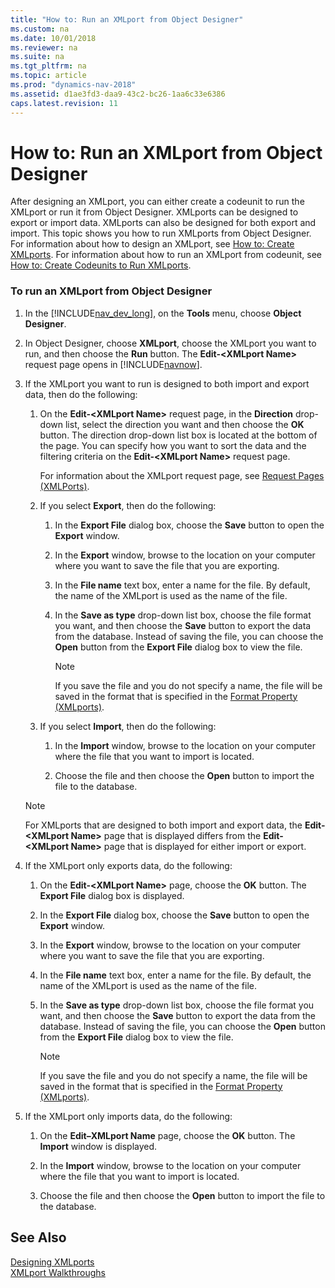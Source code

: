 ```yaml
---
title: "How to: Run an XMLport from Object Designer"
ms.custom: na
ms.date: 10/01/2018
ms.reviewer: na
ms.suite: na
ms.tgt_pltfrm: na
ms.topic: article
ms.prod: "dynamics-nav-2018"
ms.assetid: d1ae3fd3-daa9-43c2-bc26-1aa6c33e6386
caps.latest.revision: 11
---
```

# How to: Run an XMLport from Object Designer
After designing an XMLport, you can either create a codeunit to run the XMLport or run it from Object Designer. XMLports can be designed to export or import data. XMLports can also be designed for both export and import. This topic shows you how to run XMLports from Object Designer. For information about how to design an XMLport, see [How to: Create XMLports](How-to--Create-XMLports.md). For information about how to run an XMLport from codeunit, see [How to: Create Codeunits to Run XMLports](How-to--Create-Codeunits-to-Run-XMLports.md).  
  
### To run an XMLport from Object Designer  
  
1.  In the [!INCLUDE[nav_dev_long](includes/nav_dev_long_md.md)], on the **Tools** menu, choose **Object Designer**.  
  
2.  In Object Designer, choose **XMLport**, choose the XMLport you want to run, and then choose the **Run** button. The **Edit-\<XMLport Name>** request page opens in [!INCLUDE[navnow](includes/navnow_md.md)].  
  
3.  If the XMLport you want to run is designed to both import and export data, then do the following:  
  
    1.  On the **Edit-\<XMLport Name>** request page, in the **Direction** drop-down list, select the direction you want and then choose the **OK** button. The direction drop-down list box is located at the bottom of the page. You can specify how you want to sort the data and the filtering criteria on the **Edit-\<XMLport Name>** request page.  
  
         For information about the XMLport request page, see [Request Pages \(XMLPorts\)](Request-Pages--XMLPorts-.md).  
  
    2.  If you select **Export**, then do the following:  
  
        1.  In the **Export File** dialog box, choose the **Save** button to open the **Export** window.  
  
        2.  In the **Export** window, browse to the location on your computer where you want to save the file that you are exporting.  
  
        3.  In the **File name** text box, enter a name for the file. By default, the name of the XMLport is used as the name of the file.  
  
        4.  In the **Save as type** drop-down list box, choose the file format you want, and then choose the **Save** button to export the data from the database. Instead of saving the file, you can choose the **Open** button from the **Export File** dialog box to view the file.  
  
            > [!NOTE]  
            >  If you save the file and you do not specify a name, the file will be saved in the format that is specified in the [Format Property \(XMLports\)](Format-Property--XMLports-.md).  
  
    3.  If you select **Import**, then do the following:  
  
        1.  In the **Import** window, browse to the location on your computer where the file that you want to import is located.  
  
        2.  Choose the file and then choose the **Open** button to import the file to the database.  
  
    > [!NOTE]  
    >  For XMLports that are designed to both import and export data, the **Edit-\<XMLport Name>** page that is displayed differs from the **Edit-\<XMLport Name>** page that is displayed for either import or export.  
  
4.  If the XMLport only exports data, do the following:  
  
    1.  On the **Edit-\<XMLport Name>** page, choose the **OK** button. The **Export File** dialog box is displayed.  
  
    2.  In the **Export File** dialog box, choose the **Save** button to open the **Export** window.  
  
    3.  In the **Export** window, browse to the location on your computer where you want to save the file that you are exporting.  
  
    4.  In the **File name** text box, enter a name for the file. By default, the name of the XMLport is used as the name of the file.  
  
    5.  In the **Save as type** drop-down list box, choose the file format you want, and then choose the **Save** button to export the data from the database. Instead of saving the file, you can choose the **Open** button from the **Export File** dialog box to view the file.  
  
        > [!NOTE]  
        >  If you save the file and you do not specify a name, the file will be saved in the format that is specified in the [Format Property \(XMLports\)](Format-Property--XMLports-.md).  
  
5.  If the XMLport only imports data, do the following:  
  
    1.  On the **Edit–XMLport Name** page, choose the **OK** button. The **Import** window is displayed.  
  
    2.  In the **Import** window, browse to the location on your computer where the file that you want to import is located.  
  
    3.  Choose the file and then choose the **Open** button to import the file to the database.  
  
## See Also  
 [Designing XMLports](Designing-XMLports.md)   
 [XMLport Walkthroughs](XMLport-Walkthroughs.md)
